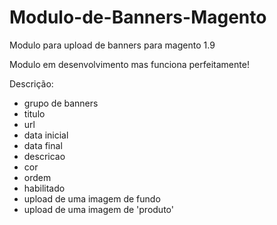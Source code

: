 # Modulo-de-Banners-Magento
Modulo para upload de banners para magento 1.9

Modulo em desenvolvimento mas funciona perfeitamente!

Descrição: 
 - grupo de banners
 - titulo
 - url
 - data inicial
 - data final
 - descricao
 - cor
 - ordem
 - habilitado
 - upload de uma imagem de fundo
 - upload de uma imagem de 'produto'

